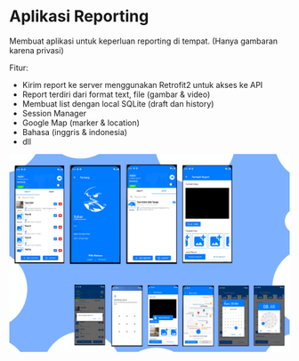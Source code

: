 # Aplikasi Reporting

Membuat aplikasi untuk keperluan reporting di tempat. (Hanya gambaran karena privasi)

Fitur:
- Kirim report ke server menggunakan Retrofit2 untuk akses ke API
- Report terdiri dari format text, file (gambar & video)
- Membuat list dengan local SQLite (draft dan history)
- Session Manager
- Google Map (marker & location)
- Bahasa (inggris & indonesia)
- dll

<p align="center">
  <img src="https://github.com/dioob/Aplikasi-Agent/blob/main/fama.jpg">
</p>
